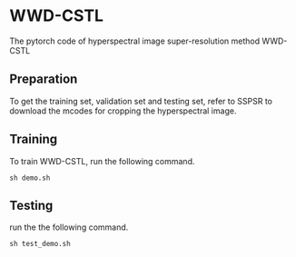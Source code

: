 # WWD-CSTL
The pytorch code of hyperspectral image super-resolution method WWD-CSTL


## Preparation
To get the training set, validation set and testing set, refer to SSPSR to download the mcodes for cropping the hyperspectral image.

## Training
To train WWD-CSTL, run the following command.<br>
```
sh demo.sh
```
## Testing
run the the following command.<br>
```
sh test_demo.sh
```

